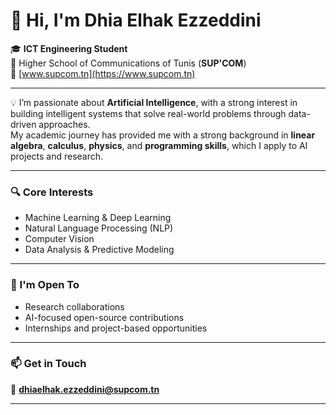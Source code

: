 # 👋 Hi, I'm Dhia Elhak Ezzeddini

🎓 **ICT Engineering Student**  
📍 Higher School of Communications of Tunis (**SUP'COM**)  
🔗 [www.supcom.tn](https://www.supcom.tn)

---

💡 I’m passionate about **Artificial Intelligence**, with a strong interest in building intelligent systems that solve real-world problems through data-driven approaches.  
My academic journey has provided me with a strong background in **linear algebra**, **calculus**, **physics**, and **programming skills**, which I apply to AI projects and research.

---

### 🔍 Core Interests
- Machine Learning & Deep Learning  
- Natural Language Processing (NLP)  
- Computer Vision  
- Data Analysis & Predictive Modeling  

---

### 🤝 I'm Open To
- Research collaborations  
- AI-focused open-source contributions  
- Internships and project-based opportunities  

---

### 📫 Get in Touch
📧 **dhiaelhak.ezzeddini@supcom.tn**  

---
